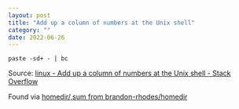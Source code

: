 ```yaml
---
layout: post
title: "Add up a column of numbers at the Unix shell"
category: ""
date: 2022-06-26
---
```


```
paste -sd+ - | bc
```

Source: [linux - Add up a column of numbers at the Unix shell - Stack Overflow](https://stackoverflow.com/a/18141152/146764)

Found via [homedir/,sum from brandon-rhodes/homedir](https://github.com/brandon-rhodes/homedir/blob/master/bin/%2Csum)

